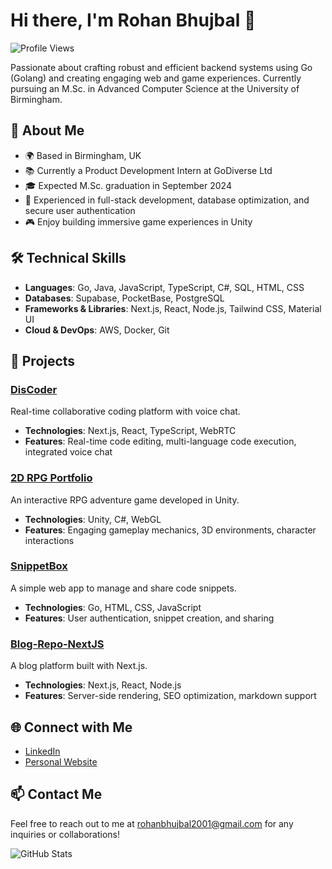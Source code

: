 # Hi there, I'm Rohan Bhujbal 👋

![Profile Views](https://komarev.com/ghpvc/?username=rohan03122001&color=blue)

Passionate about crafting robust and efficient backend systems using Go (Golang) and creating engaging web and game experiences. Currently pursuing an M.Sc. in Advanced Computer Science at the University of Birmingham.

## 🚀 About Me

- 🌍 Based in Birmingham, UK
- 📚 Currently a Product Development Intern at GoDiverse Ltd
- 🎓 Expected M.Sc. graduation in September 2024
- 💼 Experienced in full-stack development, database optimization, and secure user authentication
- 🎮 Enjoy building immersive game experiences in Unity

## 🛠️ Technical Skills

- **Languages**: Go, Java, JavaScript, TypeScript, C#, SQL, HTML, CSS
- **Databases**: Supabase, PocketBase, PostgreSQL
- **Frameworks & Libraries**: Next.js, React, Node.js, Tailwind CSS, Material UI
- **Cloud & DevOps**: AWS, Docker, Git

## 📂 Projects

### [DisCoder](https://github.com/rohan03122001/DisCoder)
Real-time collaborative coding platform with voice chat.
- **Technologies**: Next.js, React, TypeScript, WebRTC
- **Features**: Real-time code editing, multi-language code execution, integrated voice chat

### [2D RPG Portfolio](https://github.com/rohan03122001/2D-RPG-Portfolio)
An interactive RPG adventure game developed in Unity.
- **Technologies**: Unity, C#, WebGL
- **Features**: Engaging gameplay mechanics, 3D environments, character interactions

### [SnippetBox](https://github.com/rohan03122001/SnippetBox)
A simple web app to manage and share code snippets.
- **Technologies**: Go, HTML, CSS, JavaScript
- **Features**: User authentication, snippet creation, and sharing

### [Blog-Repo-NextJS](https://github.com/rohan03122001/Blog-Repo-NextJS)
A blog platform built with Next.js.
- **Technologies**: Next.js, React, Node.js
- **Features**: Server-side rendering, SEO optimization, markdown support

## 🌐 Connect with Me

- [LinkedIn](https://www.linkedin.com/in/rohan-bhujbal-031574213/)
- [Personal Website](https://rohanbhujbal.vercel.app/)

## 📫 Contact Me

Feel free to reach out to me at rohanbhujbal2001@gmail.com for any inquiries or collaborations!

![GitHub Stats](https://github-readme-stats.vercel.app/api?username=rohan03122001&show_icons=true&theme=radical)

